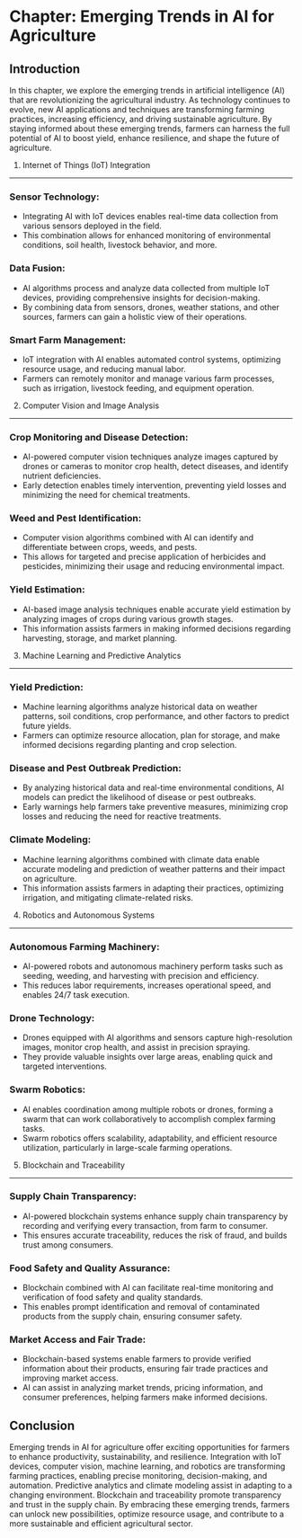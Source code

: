Chapter: Emerging Trends in AI for Agriculture
==============================================

Introduction
------------

In this chapter, we explore the emerging trends in artificial intelligence (AI) that are revolutionizing the agricultural industry. As technology continues to evolve, new AI applications and techniques are transforming farming practices, increasing efficiency, and driving sustainable agriculture. By staying informed about these emerging trends, farmers can harness the full potential of AI to boost yield, enhance resilience, and shape the future of agriculture.

1. Internet of Things (IoT) Integration
---------------------------------------

### Sensor Technology:

* Integrating AI with IoT devices enables real-time data collection from various sensors deployed in the field.
* This combination allows for enhanced monitoring of environmental conditions, soil health, livestock behavior, and more.

### Data Fusion:

* AI algorithms process and analyze data collected from multiple IoT devices, providing comprehensive insights for decision-making.
* By combining data from sensors, drones, weather stations, and other sources, farmers can gain a holistic view of their operations.

### Smart Farm Management:

* IoT integration with AI enables automated control systems, optimizing resource usage, and reducing manual labor.
* Farmers can remotely monitor and manage various farm processes, such as irrigation, livestock feeding, and equipment operation.

2. Computer Vision and Image Analysis
-------------------------------------

### Crop Monitoring and Disease Detection:

* AI-powered computer vision techniques analyze images captured by drones or cameras to monitor crop health, detect diseases, and identify nutrient deficiencies.
* Early detection enables timely intervention, preventing yield losses and minimizing the need for chemical treatments.

### Weed and Pest Identification:

* Computer vision algorithms combined with AI can identify and differentiate between crops, weeds, and pests.
* This allows for targeted and precise application of herbicides and pesticides, minimizing their usage and reducing environmental impact.

### Yield Estimation:

* AI-based image analysis techniques enable accurate yield estimation by analyzing images of crops during various growth stages.
* This information assists farmers in making informed decisions regarding harvesting, storage, and market planning.

3. Machine Learning and Predictive Analytics
--------------------------------------------

### Yield Prediction:

* Machine learning algorithms analyze historical data on weather patterns, soil conditions, crop performance, and other factors to predict future yields.
* Farmers can optimize resource allocation, plan for storage, and make informed decisions regarding planting and crop selection.

### Disease and Pest Outbreak Prediction:

* By analyzing historical data and real-time environmental conditions, AI models can predict the likelihood of disease or pest outbreaks.
* Early warnings help farmers take preventive measures, minimizing crop losses and reducing the need for reactive treatments.

### Climate Modeling:

* Machine learning algorithms combined with climate data enable accurate modeling and prediction of weather patterns and their impact on agriculture.
* This information assists farmers in adapting their practices, optimizing irrigation, and mitigating climate-related risks.

4. Robotics and Autonomous Systems
----------------------------------

### Autonomous Farming Machinery:

* AI-powered robots and autonomous machinery perform tasks such as seeding, weeding, and harvesting with precision and efficiency.
* This reduces labor requirements, increases operational speed, and enables 24/7 task execution.

### Drone Technology:

* Drones equipped with AI algorithms and sensors capture high-resolution images, monitor crop health, and assist in precision spraying.
* They provide valuable insights over large areas, enabling quick and targeted interventions.

### Swarm Robotics:

* AI enables coordination among multiple robots or drones, forming a swarm that can work collaboratively to accomplish complex farming tasks.
* Swarm robotics offers scalability, adaptability, and efficient resource utilization, particularly in large-scale farming operations.

5. Blockchain and Traceability
------------------------------

### Supply Chain Transparency:

* AI-powered blockchain systems enhance supply chain transparency by recording and verifying every transaction, from farm to consumer.
* This ensures accurate traceability, reduces the risk of fraud, and builds trust among consumers.

### Food Safety and Quality Assurance:

* Blockchain combined with AI can facilitate real-time monitoring and verification of food safety and quality standards.
* This enables prompt identification and removal of contaminated products from the supply chain, ensuring consumer safety.

### Market Access and Fair Trade:

* Blockchain-based systems enable farmers to provide verified information about their products, ensuring fair trade practices and improving market access.
* AI can assist in analyzing market trends, pricing information, and consumer preferences, helping farmers make informed decisions.

Conclusion
----------

Emerging trends in AI for agriculture offer exciting opportunities for farmers to enhance productivity, sustainability, and resilience. Integration with IoT devices, computer vision, machine learning, and robotics are transforming farming practices, enabling precise monitoring, decision-making, and automation. Predictive analytics and climate modeling assist in adapting to a changing environment. Blockchain and traceability promote transparency and trust in the supply chain. By embracing these emerging trends, farmers can unlock new possibilities, optimize resource usage, and contribute to a more sustainable and efficient agricultural sector.

